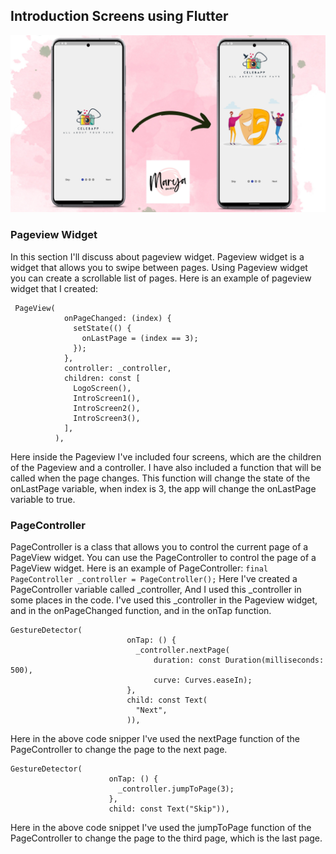 ## Introduction Screens using Flutter

![Intro_Screen Image](../images/introduction_screen.jpg)

### Pageview Widget
In this section I'll discuss about pageview widget.
Pageview widget is a widget that allows you to swipe between pages.
Using Pageview widget you can create a scrollable list of pages.
Here is an example of pageview widget that I created:
```
 PageView(
            onPageChanged: (index) {
              setState(() {
                onLastPage = (index == 3);
              });
            },
            controller: _controller,
            children: const [
              LogoScreen(),
              IntroScreen1(),
              IntroScreen2(),
              IntroScreen3(),
            ],
          ), 
```
Here inside the Pageview I've included four screens, which are the children of the Pageview and a controller.
I have also included a function that will be called when the page changes. This function will change the state of the onLastPage variable, when index is 3, the app will change the onLastPage variable to true.

### PageController
PageController is a class that allows you to control the current page of a PageView widget.
You can use the PageController to control the page of a PageView widget.
Here is an example of PageController:
``` final PageController _controller = PageController(); ```
Here I've created a PageController variable called _controller, And I used this _controller in some places in the code. I've used this _controller in the Pageview widget, and in the onPageChanged function, and in the onTap function.

```
GestureDetector(
                          onTap: () {
                            _controller.nextPage(
                                duration: const Duration(milliseconds: 500),
                                curve: Curves.easeIn);
                          },
                          child: const Text(
                            "Next",
                          )),
```
Here in the above code snipper I've used the nextPage function of the PageController to change the page to the next page.


```
GestureDetector(
                      onTap: () {
                        _controller.jumpToPage(3);
                      },
                      child: const Text("Skip")),
```
Here in the above code snippet I've used the jumpToPage function of the PageController to change the page to the third page, which is the last page.